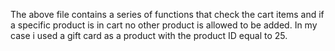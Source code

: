 The above file contains a series of functions that check the cart items and if a specific product is in cart no other product is allowed to be added. In my case i used a gift card as a product with the product ID equal to 25.
